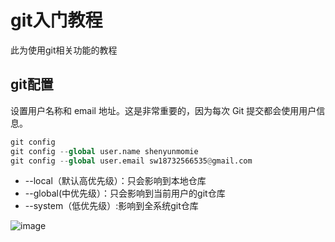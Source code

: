 # git入门教程
此为使用git相关功能的教程
## git配置
设置用户名称和 email 地址。这是非常重要的，因为每次 Git 提交都会使用用户信息。

```python
git config
git config --global user.name shenyunmomie
git config --global user.email sw18732566535@gmail.com
```

+ --local（默认高优先级）：只会影响到本地仓库
+ --global(中优先级）：只会影响到当前用户的git仓库
+ --system（低优先级）:影响到全系统git仓库


![image](https://github.com/shenyunmomie/git_teaching/assets/95114009/b26afd68-351a-43f2-9911-0fc1084326ba)
